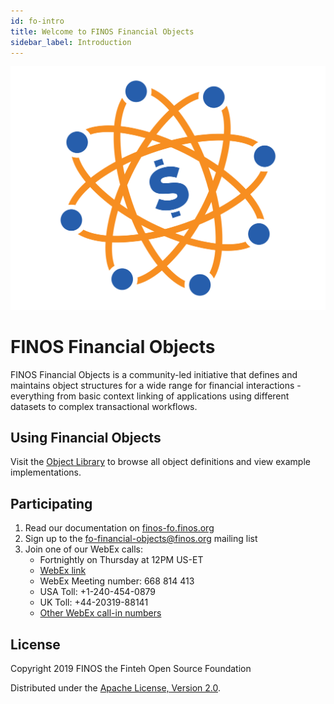 ```yaml
---
id: fo-intro
title: Welcome to FINOS Financial Objects
sidebar_label: Introduction
---
```

![FO](/img/2019_FO_Icon_CLR.png)

# FINOS Financial Objects
FINOS Financial Objects is a community-led initiative that defines and maintains object structures for a wide range for financial interactions - everything from basic context linking of applications using different datasets to complex transactional workflows.

## Using Financial Objects
Visit the [Object Library](/docs/fo-library) to browse all object definitions and view example implementations.

## Participating
1. Read our documentation on [finos-fo.finos.org](finos-fo.finos.org)
2. Sign up to the [fo-financial-objects@finos.org](mailto:fo-financial-objects@finos.org) mailing list
3. Join one of our WebEx calls:
    - Fortnightly on Thursday at 12PM US-ET
    - [WebEx link](https://finos.webex.com/finos/j.php?MTID=mb412cf99b3a697e8c87e339236f83fbf)
    - WebEx Meeting number: 668 814 413
    - USA Toll: +1-240-454-0879
    - UK Toll: +44-20319-88141
    - [Other WebEx call-in numbers](https://finos.webex.com/finos/globalcallin.php?serviceType=MC&ED=576194812&tollFree=0)

## License
Copyright 2019 FINOS the Finteh Open Source Foundation

Distributed under the [Apache License, Version 2.0](http://www.apache.org/licenses/LICENSE-2.0).